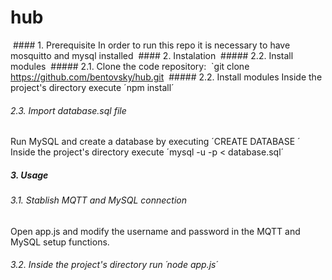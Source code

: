 # hub

 #### 1. Prerequisite
In order to run this repo it is necessary to have mosquitto and mysql installed
 #### 2. Instalation
 ##### 2.2. Install modules
 ##### 2.1. Clone the code repository:
 `git clone https://github.com/bentovsky/hub.git
 ##### 2.2. Install modules
Inside the project's directory execute ´npm install´
###### 2.3. Import database.sql file
Run MySQL and create a database by executing ´CREATE DATABASE <databasename>´
Inside the project's directory execute ´mysql -u <username> -p <databasename> < database.sql´
##### 3. Usage
###### 3.1. Stablish MQTT and MySQL connection
Open app.js and modify the username and password in the MQTT and MySQL setup functions.
###### 3.2. Inside the project's directory run ´node app.js´
